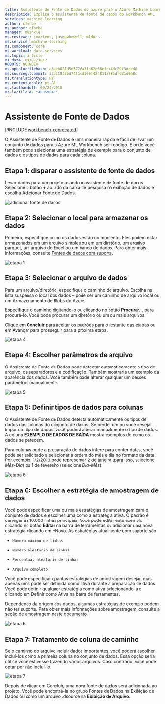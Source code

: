 ```yaml
---
title: Assistente de Fonte de Dados do azure para o Azure Machine Learning | Microsoft Docs
description: Explica o assistente de fonte de dados do workbench AML
services: machine-learning
author: cforbe
ms.author: cforbe
manager: mwinkle
ms.reviewer: jmartens, jasonwhowell, mldocs
ms.service: machine-learning
ms.component: core
ms.workload: data-services
ms.topic: article
ms.date: 09/07/2017
ROBOTS: NOINDEX
ms.openlocfilehash: a3aeb021d5d3726a31b62d66efc44dc29f3dded0
ms.sourcegitcommit: 32d218f5bd74f1cd106f4248115985df631d0a8c
ms.translationtype: HT
ms.contentlocale: pt-BR
ms.lasthandoff: 09/24/2018
ms.locfileid: "46959641"
---
```

# <a name="data-source-wizard"></a>Assistente de Fonte de Dados #

[!INCLUDE [workbench-deprecated](../../../includes/aml-deprecating-preview-2017.md)] 



O Assistente de Fonte de Dados é uma maneira rápida e fácil de levar um conjunto de dados para o Azure ML Workbench sem código. É onde você também pode selecionar uma estratégia de exemplo para o conjunto de dados e os tipos de dados para cada coluna. 

## <a name="step-1-trigger-the-data-source-wizard"></a>Etapa 1: disparar o assistente de fonte de dados ## 

Levar dados para um projeto usando o assistente de fonte de dados. Selecione o botão **+** ao lado da caixa de pesquisa na exibição de dados e escolha Adicionar Fonte de Dados. 

![adicionar fonte de dados](media/data-source-wizard/add-data-source.png)

## <a name="step-2-select-where-data-is-stored"></a>Etapa 2: Selecionar o local para armazenar os dados ##
Primeiro, especifique como os dados estão no momento. Eles podem estar armazenados em um arquivo simples ou em um diretório, um arquivo parquet, um arquivo do Excel ou um banco de dados. Para obter mais informações, consulte [Fontes de dados com suporte](data-prep-appendix2-supported-data-sources.md).

![etapa 1](media/data-source-wizard/step1.png)

## <a name="step-3-select-data-file"></a>Etapa 3: Selecionar o arquivo de dados ##
Para um arquivo/diretório, especifique o caminho do arquivo. Escolha na lista suspensa o local dos dados – pode ser um caminho de arquivo local ou um Armazenamento de Blobs do Azure. 

Especifique o caminho digitando-o ou clicando no botão **Procurar…** para procurá-lo. Você pode procurar um diretório ou um ou mais arquivos.

Clique em **Concluir** para aceitar os padrões para o restante das etapas ou em Avançar para prosseguir para a próxima etapa.


![etapa 4](media/data-source-wizard/step2.png)

## <a name="step-4-choose-file-parameters"></a>Etapa 4: Escolher parâmetros de arquivo ##

O Assistente de Fonte de Dados pode detectar automaticamente o tipo de arquivo, os separadores e a codificação. Também mostraria um exemplo da aparência dos dados. Você também pode alterar qualquer um desses parâmetros manualmente. 

![etapa 5](media/data-source-wizard/step3.png)

## <a name="step-5-set-data-types-for-columns"></a>Etapa 5: Definir tipos de dados para colunas ##

O Assistente de Fonte de Dados detecta automaticamente os tipos de dados das colunas do conjunto de dados. Se perder um ou você desejar impor um tipo de dados, você poderá alterar manualmente o tipo de dados. A coluna **EXEMPLO DE DADOS DE SAÍDA** mostra exemplos de como os dados se parecem.

Para colunas onde a preparação de dados infere para conter datas, você pode ser solicitado a selecionar a ordem do mês e dia no formato da data. Por exemplo, 1/2/2013 pode representar 2 de janeiro (para isso, selecione *Mês-Dia*) ou 1 de fevereiro (selecione *Dia-Mês*).

![etapa 6](media/data-source-wizard/step4.png)

## <a name="step-6-choose-sampling-strategy-for-data"></a>Etapa 6: Escolher a estratégia de amostragem de dados ##

Você pode especificar uma ou mais estratégias de amostragem para o conjunto de dados e escolher uma como a estratégia ativa. O padrão é carregar as 10.000 linhas principais. Você pode editar este exemplo clicando no botão **Editar** na barra de ferramentas ou adicionar uma nova estratégia clicando em +Novo. As estratégias atualmente com suporte são

-     Número máximo de linhas
-     Número aleatório de linhas
-     Percentual aleatório de linhas
-     Arquivo completo

Você pode especificar quantas estratégias de amostragem desejar, mas apenas uma pode ser definida como ativa durante a preparação de dados. Você pode definir qualquer estratégia como ativa selecionando-a e clicando em Definir como Ativa na barra de ferramentas.

Dependendo da origem dos dados, algumas estratégias de exemplo podem não ter suporte. Para obter mais informações sobre amostragem, consulte a seção de amostragem [neste documento](data-prep-user-guide.md) 

![etapa 6](media/data-source-wizard/step5.png)

## <a name="step-7-path-column-handling"></a>Etapa 7: Tratamento de coluna de caminho ##

Se o caminho do arquivo incluir dados importantes, você poderá escolher incluí-los como a primeira coluna no conjunto de dados. Essa opção seria útil se você estivesse trazendo vários arquivos. Caso contrário, você pode optar por não incluí-lo.

![etapa 7](media/data-source-wizard/step6.png)

Depois de clicar em Concluir, uma nova fonte de dados será adicionada ao projeto. Você pode encontrá-la no grupo Fontes de Dados na Exibição de Dados ou como um arquivo .dsource na **Exibição de Arquivo**.
